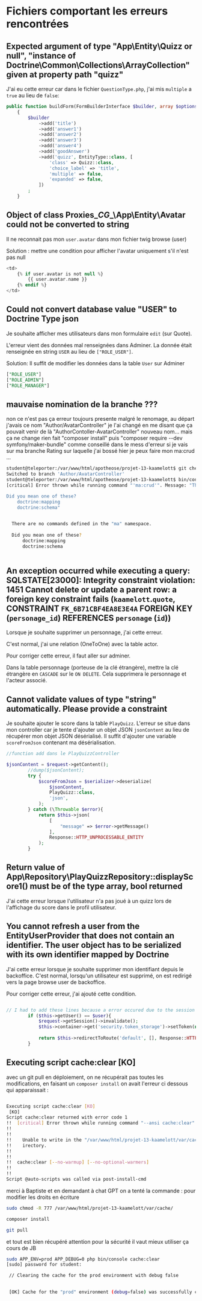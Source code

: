 # Fichiers comportant les erreurs rencontrées

## Expected argument of type "App\Entity\Quizz or null", "instance of Doctrine\Common\Collections\ArrayCollection" given at property path "quizz"

J'ai eu cette erreur car dans le fichier `QuestionType.php`, j'ai mis `multiple` a `true` au lieu de `false`:

```php
public function buildForm(FormBuilderInterface $builder, array $options): void
    {
        $builder
            ->add('title')
            ->add('answer1')
            ->add('answer2')
            ->add('answer3')
            ->add('answer4')
            ->add('goodAnswer')
            ->add('quizz', EntityType::class, [
                'class' => Quizz::class,
                'choice_label' => 'title',
                'multiple' => false,
                'expanded' => false,
            ])
        ;
    }
```

## Object of class Proxies\__CG__\App\Entity\Avatar could not be converted to string

Il ne reconnait pas mon `user.avatar` dans mon fichier twig browse (user)

Solution : mettre une condition pour afficher l'avatar uniquement s'il n'est pas null

```php
<td>
    {% if user.avatar is not null %}
        {{ user.avatar.name }}
    {% endif %}
</td>
```

## Could not convert database value "USER" to Doctrine Type json

Je souhaite afficher mes utilisateurs dans mon formulaire `edit` (sur Quote).

L'erreur vient des données mal renseignées dans Adminer. La donnée était renseignée en string `USER` au lieu de `["ROLE_USER"]`.

Solution:
Il suffit de modifier les données dans la table `User` sur Adminer

```sql
["ROLE_USER"]
["ROLE_ADMIN"]
["ROLE_MANAGER"]
```

## mauvaise nomination de la branche ???

non ce n'est pas ça erreur toujours presente malgré le renomage,
au départ j'avais ce nom "Author/AvatarController" je l'ai changé en me disant que ça pouvait venir de là "AuthorContoller-AvatarController" nouveau nom... mais ça ne change rien fait "composer install"  puis "composer require --dev symfony/maker-bundle" comme conseillé dans le mess d'erreur si je vais sur ma branche Rating sur laquelle j'ai bossé hier je peux faire mon ma:crud ...

```bash
student@teleporter:/var/www/html/apotheose/projet-13-kaamelott$ git checkout Author/AvatarController 
Switched to branch 'Author/AvatarController'
student@teleporter:/var/www/html/apotheose/projet-13-kaamelott$ bin/console ma:crud
[critical] Error thrown while running command "'ma:crud'". Message: "There are no commands defined in the "ma" namespace.

Did you mean one of these?
    doctrine:mapping
    doctrine:schema"

                                                        
  There are no commands defined in the "ma" namespace.  
                                                        
  Did you mean one of these?                            
      doctrine:mapping                                  
      doctrine:schema                                   
                                                        
```

## An exception occurred while executing a query: SQLSTATE[23000]: Integrity constraint violation: 1451 Cannot delete or update a parent row: a foreign key constraint fails (`kaamelott`.`quote`, CONSTRAINT `FK_6B71CBF4EA8E3E4A` FOREIGN KEY (`personage_id`) REFERENCES `personage` (`id`))

Lorsque je souhaite supprimer un personnage, j'ai cette erreur.

C'est normal, j'ai une relation (OneToOne) avec la table actor.

Pour corriger cette erreur, il faut aller sur adminer.

Dans la table personnage (porteuse de la clé étrangère), mettre la clé étrangère en `CASCADE` sur le `ON DELETE`.
Cela supprimera le personnage et l'acteur associé.

## Cannot validate values of type "string" automatically. Please provide a constraint

Je souhaite ajouter le score dans la table `PlayQuizz`.
L'erreur se situe dans mon controller car je tente d'ajouter un objet JSON `jsonContent` au lieu de récupérer mon objet JSON désérialisé.
Il suffit d'ajouter une variable `scoreFromJson` contenant ma désérialisation.

```php
//function add dans le PlayQuizzController

$jsonContent = $request->getContent();
        //dump($jsonContent);
        try {
            $scoreFromJson = $serializer->deserialize(
                $jsonContent,
                PlayQuizz::class,
                'json',
            );
        } catch (\Throwable $error){
            return $this->json(
                [
                    "message" => $error->getMessage()
                ],
                Response::HTTP_UNPROCESSABLE_ENTITY
            );
        } 
```

## Return value of App\Repository\PlayQuizzRepository::displayScore1() must be of the type array, bool returned

J'ai cette erreur lorsque l'utilisateur n'a pas joué à un quizz lors de l'affichage du score dans le profil utilisateur.

## You cannot refresh a user from the EntityUserProvider that does not contain an identifier. The user object has to be serialized with its own identifier mapped by Doctrine

J'ai cette erreur lorsque je souhaite supprimer mon identifiant depuis le backoffice.
C'est normal, lorsqu'un utilisateur est supprimé, on est redirigé vers la page browse user de backoffice.

Pour corriger cette erreur, j'ai ajouté cette condition.

```php

// I had to add these lines because a error occured due to the session still standing
        if ($this->getUser() == $user){
            $request->getSession()->invalidate();
            $this->container->get('security.token_storage')->setToken(null);
    
            return $this->redirectToRoute('default', [], Response::HTTP_SEE_OTHER);
        }

```

## Executing script cache:clear [KO]

avec un git pull en déploiement, on ne récupérait pas toutes les modifications, en faisant un ```composer install``` on avait l'erreur ci dessous qui apparaissait :

```bash

Executing script cache:clear [KO]
 [KO]
Script cache:clear returned with error code 1
!!  [critical] Error thrown while running command "--ansi cache:clear". Message: "Unable to write in the "/var/www/html/projet-13-kaamelott/var/cache/prod" directory."
!!
!!
!!    Unable to write in the "/var/www/html/projet-13-kaamelott/var/cache/prod" d
!!    irectory.
!!
!!
!!  cache:clear [--no-warmup] [--no-optional-warmers]
!!
!!
Script @auto-scripts was called via post-install-cmd
```

merci à Baptiste et en demandant à chat GPT on a tenté la commande : pour modifier les droits en écriture

```bash
sudo chmod -R 777 /var/www/html/projet-13-kaamelott/var/cache/
```

```bash
composer install
```

```bash
git pull
```

et tout est bien récupéré
attention pour la sécurité il vaut mieux utiliser ça cours de JB
<!-- En passant en PROD, symfony mets en place un systeme de cache piut twig, pour que les pages ne soient recalculées à chaque fois. Optimisation oblige

Si vous faites des modifications de vos twig et un git pull, il faut vider le cache. -->

```bash
sudo APP_ENV=prod APP_DEBUG=0 php bin/console cache:clear
[sudo] password for student: 

 // Clearing the cache for the prod environment with debug false                                                        

                                                                                                                        
 [OK] Cache for the "prod" environment (debug=false) was successfully cleared.                                          
                                                                                            
```